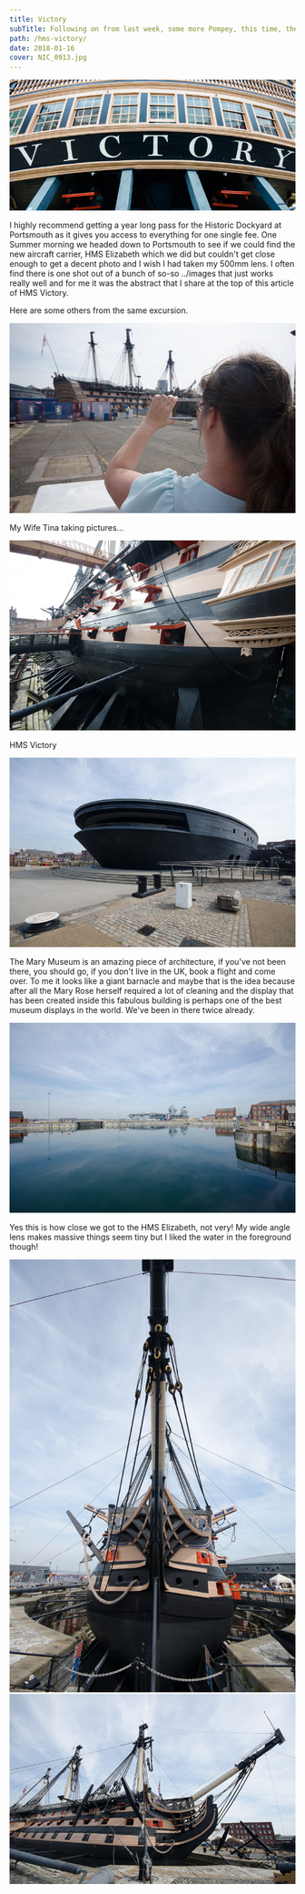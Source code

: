 ```yaml
---
title: Victory
subTitle: Following on from last week, some more Pompey, this time, the Historic Dockyard
path: /hms-victory/
date: 2018-01-16
cover: NIC_0913.jpg
---
```

![HMS Victory](NIC_0913.jpg)

I highly recommend getting a year long pass for the Historic Dockyard at Portsmouth as it gives you access to everything for one single fee. One Summer morning we headed down to Portsmouth to see if we could find the new aircraft carrier, HMS Elizabeth which we did but couldn't get close enough to get a decent photo and I wish I had taken my 500mm lens. I often find there is one shot out of a bunch of so-so ../images that just works really well and for me it was the abstract that I share at the top of this article of HMS Victory.

Here are some others from the same excursion.


![HMS Victory](NIC_0911.jpg)

My Wife Tina taking pictures...

![HMS Victory](NIC_0914.jpg)

HMS Victory

![HMS Victory](NIC_0915.jpg)

The Mary Museum is an amazing piece of architecture, if you've not been there, you should go, if you don't live in the UK, book a flight and come over. To me it looks like a giant barnacle and maybe that is the idea because after all the Mary Rose herself required a lot of cleaning and the display that has been created inside this fabulous building is perhaps one of the best museum displays in the world. We've been in there twice already.

![HMS Victory](NIC_0916-2.jpg)

Yes this is how close we got to the HMS Elizabeth, not very! My wide angle lens makes massive things seem tiny but I liked the water in the foreground though!

![HMS Victory](NIC_0918.jpg)
![HMS Victory](NIC_0919.jpg)
